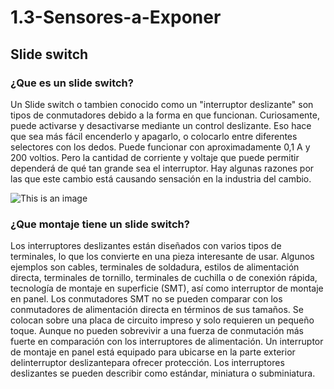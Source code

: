 # 1.3-Sensores-a-Exponer

## Slide switch

### ¿Que es un slide switch?

Un Slide switch o tambien conocido como un "interruptor deslizante" son tipos de conmutadores debido a la forma en que funcionan. Curiosamente, puede activarse y desactivarse mediante un control deslizante. Eso hace que sea más fácil encenderlo y apagarlo, o colocarlo entre diferentes selectores con los dedos. Puede funcionar con aproximadamente 0,1 A y 200 voltios. Pero la cantidad de corriente y voltaje que puede permitir dependerá de qué tan grande sea el interruptor. Hay algunas razones por las que este cambio está causando sensación en la industria del cambio.

![This is an image](https://www.electronicaembajadores.com/datos/fotos/articulos/grandes/it/it2a/it2ac22.jpg)

### ¿Que montaje tiene un slide switch?
Los interruptores deslizantes están diseñados con varios tipos de terminales, lo que los convierte en una pieza interesante de usar. Algunos ejemplos son cables, terminales de soldadura, estilos de alimentación directa, terminales de tornillo, terminales de cuchilla o de conexión rápida, tecnología de montaje en superficie (SMT), así como interruptor de montaje en panel.
Los conmutadores SMT no se pueden comparar con los conmutadores de alimentación directa en términos de sus tamaños. Se colocan sobre una placa de circuito impreso y solo requieren un pequeño toque. Aunque no pueden sobrevivir a una fuerza de conmutación más fuerte en comparación con los interruptores de alimentación.
Un interruptor de montaje en panel está equipado para ubicarse en la parte exterior delinterruptor deslizantepara ofrecer protección. Los interruptores deslizantes se pueden describir como estándar, miniatura o subminiatura.

